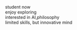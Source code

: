student now  
enjoy exploring  
interested in AI,philosophy     
limited skills, but innovative mind
